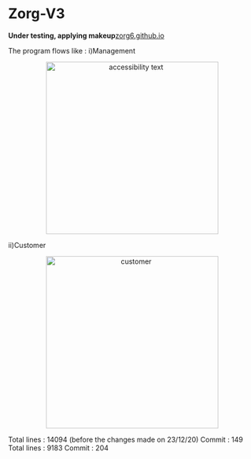 # Zorg-V3
**Under testing, applying makeup**[zorg6.github.io](zorg6.github.io)

The program flows like :
i)Management
<p align="center">
  <img src="/zorgapp/static/zorghr.png" width="350" alt="accessibility text">
</p>

ii)Customer
<p align="center">
  <img src="zorgapp/static/zorgcr.png" width="350" alt="customer">
</p>
Total lines : 14094 (before the changes made on 23/12/20) Commit : 149
Total lines : 9183 Commit : 204
